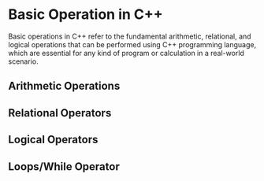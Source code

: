 # Basic Operation in C++

Basic operations in C++ refer to the fundamental arithmetic, relational, and logical operations that can be performed using C++ programming language, which are essential for any kind of program or calculation in a real-world scenario.

## Arithmetic Operations
## Relational Operators
## Logical Operators
## Loops/While Operator
